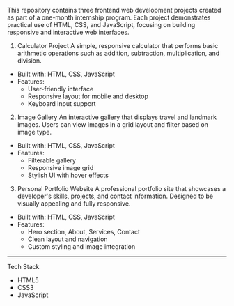 

This repository contains three frontend web development projects created as part of a one-month internship program. Each project demonstrates practical use of HTML, CSS, and JavaScript, focusing on building responsive and interactive web interfaces.

 1. Calculator Project
A simple, responsive calculator that performs basic arithmetic operations such as addition, subtraction, multiplication, and division.

- Built with: HTML, CSS, JavaScript
- Features:
  - User-friendly interface
  - Responsive layout for mobile and desktop
  - Keyboard input support

2. Image Gallery
An interactive gallery that displays travel and landmark images. Users can view images in a grid layout and filter based on image type.

- Built with: HTML, CSS, JavaScript
- Features:
  - Filterable gallery
  - Responsive image grid
  - Stylish UI with hover effects

 3. Personal Portfolio Website
A professional portfolio site that showcases a developer's skills, projects, and contact information. Designed to be visually appealing and fully responsive.

- Built with: HTML, CSS, JavaScript
- Features:
  - Hero section, About, Services, Contact
  - Clean layout and navigation
  - Custom styling and image integration

---
Tech Stack
- HTML5
- CSS3
- JavaScript
